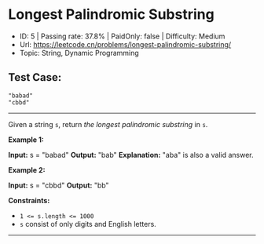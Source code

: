 # Longest Palindromic Substring                                  

* ID: 5       | Passing rate: 37.8% | PaidOnly: false  | Difficulty: Medium 
* Url: https://leetcode.cn/problems/longest-palindromic-substring/ 
* Topic: String, Dynamic Programming 

## Test Case:

```
"babad"
"cbbd"
```

---

Given a string `s`, return *the longest* *palindromic* *substring* in `s`.


**Example 1:**

**Input:** s = "babad"
**Output:** "bab"
**Explanation:** "aba" is also a valid answer.

**Example 2:**

**Input:** s = "cbbd"
**Output:** "bb"


**Constraints:**

* `1 <= s.length <= 1000`
* `s` consist of only digits and English letters.

---